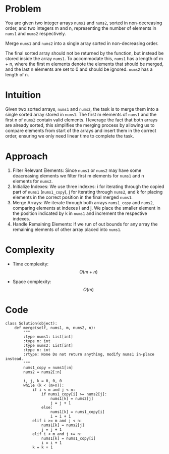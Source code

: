 # Problem

You are given two integer arrays `nums1` and `nums2`, sorted in non-decreasing order, and two integers m and n, representing the number of elements in `nums1` and `nums2` respectively.

Merge `nums1` and `nums2` into a single array sorted in non-decreasing order.

The final sorted array should not be returned by the function, but instead be stored inside the array `nums1`. To accommodate this, `nums1` has a length of m + n, where the first m elements denote the elements that should be merged, and the last n elements are set to 0 and should be ignored. `nums2` has a length of n.

# Intuition
<!-- Describe your first thoughts on how to solve this problem. -->
Given two sorted arrays, `nums1` and `nums2`, the task is to merge them into a single sorted array stored in `nums1`. The first m elements of `nums1` and the first n of `nums2` contain valid elements. I leverage the fact that both arrays are already sorted, this simplifies the merging process by allowing us to compare elements from start of the arrays and insert them in the correct order, ensuring we only need linear time to complete the task.

# Approach
<!-- Describe your approach to solving the problem. -->
1. Filter Relevant Elements: Since `nums1` or `nums2` may have some deacreasing elements we filter first m elements for `nums1` and n elements for `nums2`.
2. Initialize Indexes: We use three indexes: i for iterating through the copied part of `nums1` (`nums1_copy`), j for iterating through `nums2`, and k for placing elements in the correct position in the final merged `nums1`.
3. Merge Arrays: We iterate through both arrays `nums1_copy` and `nums2`, comparing elements at indexes i and j. We place the smaller element in the position indicated by k in `nums1` and increment the respective indexes.
4. Handle Remaining Elements: If we run of out bounds for any array the remaining elements of other array placed into `nums1`.

# Complexity
- Time complexity: $$O(m+n)$$

- Space complexity: $$O(m)$$

# Code
```
class Solution(object):
    def merge(self, nums1, m, nums2, n):
        """
        :type nums1: List[int]
        :type m: int
        :type nums2: List[int]
        :type n: int
        :rtype: None Do not return anything, modify nums1 in-place instead.
        """
        nums1_copy = nums1[:m]
        nums2 = nums2[:n]

        i, j, k = 0, 0, 0
        while (k < (m+n)):
            if i < m and j < n:
                if nums1_copy[i] >= nums2[j]:
                    nums1[k] = nums2[j]
                    j = j + 1
                else:
                    nums1[k] = nums1_copy[i]
                    i = i + 1
            elif i >= m and j < n:
                nums1[k] = nums2[j]
                j = j + 1
            elif i < m and j >= n:
                nums1[k] = nums1_copy[i]
                i = i + 1
            k = k + 1
```